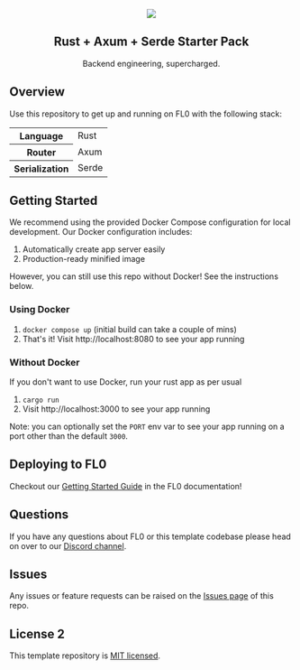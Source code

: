 <p align="center">
  <a href="https://fl0.com/" target="blank">
    <img src="https://user-images.githubusercontent.com/88681427/217122968-e6132cad-1944-4ebe-9ec1-105af6a18c4f.png">
  </a>
</p>

<h2 align="center">Rust + Axum + Serde Starter Pack</h2>
<p align="center">Backend engineering, supercharged.</p>

## Overview

Use this repository to get up and running on FL0 with the following stack:

<table>
<tr>
  <th>Language</th>
  <td>Rust</td>
</tr>
<tr>
  <th>Router</th>
  <td>Axum</td>
</tr>
<tr>
  <th>Serialization</th>
  <td>Serde</td>
</tr>
</table>

## Getting Started
We recommend using the provided Docker Compose configuration for local development. Our Docker configuration includes:
1. Automatically create app server easily
2. Production-ready minified image

However, you can still use this repo without Docker! See the instructions below.

### Using Docker
1. `docker compose up` (initial build can take a couple of mins)
2. That's it! Visit http://localhost:8080 to see your app running

### Without Docker
If you don't want to use Docker, run your rust app as per usual
1. `cargo run`
2. Visit http://localhost:3000 to see your app running

Note: you can optionally set the `PORT` env var to see your app running on a port other than the default `3000`.

## Deploying to FL0
Checkout our [Getting Started Guide](https://docs.fl0.com) in the FL0 documentation!

## Questions
If you have any questions about FL0 or this template codebase please head on over to our [Discord channel](https://discord.gg/QPXqWK3bVw).

## Issues
Any issues or feature requests can be raised on the [Issues page](https://github.com/fl0zone/template-rust/issues) of this repo.

## License 2
This template repository is [MIT licensed](LICENSE).
